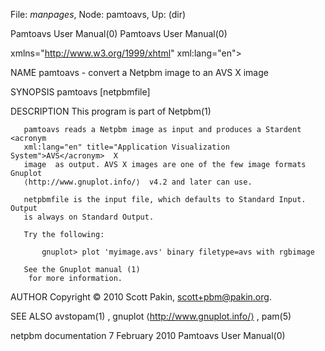File: *manpages*,  Node: pamtoavs,  Up: (dir)

Pamtoavs User Manual(0)                                Pamtoavs User Manual(0)



<!DOCTYPE       html       PUBLIC       "-//W3C//DTD       XHTML      1.1//EN"
"http://www.w3.org/TR/xhtml11/DTD/xhtml11.dtd">                          <html
xmlns="http://www.w3.org/1999/xhtml" xml:lang="en">



NAME
       pamtoavs - convert a Netpbm image to an AVS X image



SYNOPSIS
       pamtoavs [netpbmfile]



DESCRIPTION
       This program is part of Netpbm(1)

       pamtoavs reads a Netpbm image as input and produces a Stardent <acronym
       xml:lang="en" title="Application Visualization System">AVS</acronym>  X
       image  as output. AVS X images are one of the few image formats Gnuplot
       ⟨http://www.gnuplot.info/⟩  v4.2 and later can use.

       netpbmfile is the input file, which defaults to Standard Input.  Output
       is always on Standard Output.

       Try the following:

           gnuplot> plot 'myimage.avs' binary filetype=avs with rgbimage

       See the Gnuplot manual (1)
        for more information.



AUTHOR
       Copyright © 2010 Scott Pakin, scott+pbm@pakin.org.



SEE ALSO
       avstopam(1) , gnuplot ⟨http://www.gnuplot.info/⟩ , pam(5)



netpbm documentation            7 February 2010        Pamtoavs User Manual(0)
